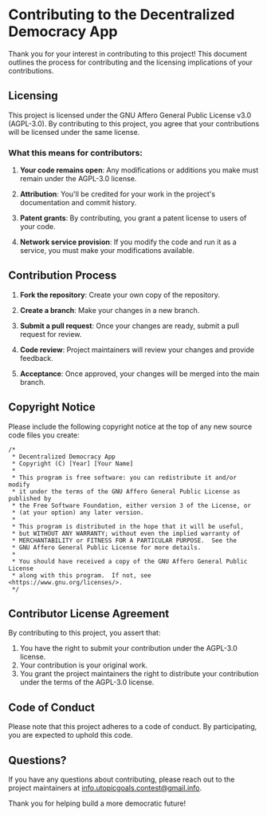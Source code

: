# Contributing to the Decentralized Democracy App

Thank you for your interest in contributing to this project! This document outlines the process for contributing and the licensing implications of your contributions.

## Licensing

This project is licensed under the GNU Affero General Public License v3.0 (AGPL-3.0). By contributing to this project, you agree that your contributions will be licensed under the same license.

### What this means for contributors:

1. **Your code remains open**: Any modifications or additions you make must remain under the AGPL-3.0 license.

2. **Attribution**: You'll be credited for your work in the project's documentation and commit history.

3. **Patent grants**: By contributing, you grant a patent license to users of your code.

4. **Network service provision**: If you modify the code and run it as a service, you must make your modifications available.

## Contribution Process

1. **Fork the repository**: Create your own copy of the repository.

2. **Create a branch**: Make your changes in a new branch.

3. **Submit a pull request**: Once your changes are ready, submit a pull request for review.

4. **Code review**: Project maintainers will review your changes and provide feedback.

5. **Acceptance**: Once approved, your changes will be merged into the main branch.

## Copyright Notice

Please include the following copyright notice at the top of any new source code files you create:

```
/*
 * Decentralized Democracy App
 * Copyright (C) [Year] [Your Name]
 *
 * This program is free software: you can redistribute it and/or modify
 * it under the terms of the GNU Affero General Public License as published by
 * the Free Software Foundation, either version 3 of the License, or
 * (at your option) any later version.
 *
 * This program is distributed in the hope that it will be useful,
 * but WITHOUT ANY WARRANTY; without even the implied warranty of
 * MERCHANTABILITY or FITNESS FOR A PARTICULAR PURPOSE.  See the
 * GNU Affero General Public License for more details.
 *
 * You should have received a copy of the GNU Affero General Public License
 * along with this program.  If not, see <https://www.gnu.org/licenses/>.
 */
```

## Contributor License Agreement

By contributing to this project, you assert that:

1. You have the right to submit your contribution under the AGPL-3.0 license.
2. Your contribution is your original work.
3. You grant the project maintainers the right to distribute your contribution under the terms of the AGPL-3.0 license.

## Code of Conduct

Please note that this project adheres to a code of conduct. By participating, you are expected to uphold this code.

## Questions?

If you have any questions about contributing, please reach out to the project maintainers at info.utopicgoals.contest@gmail.info.

Thank you for helping build a more democratic future!